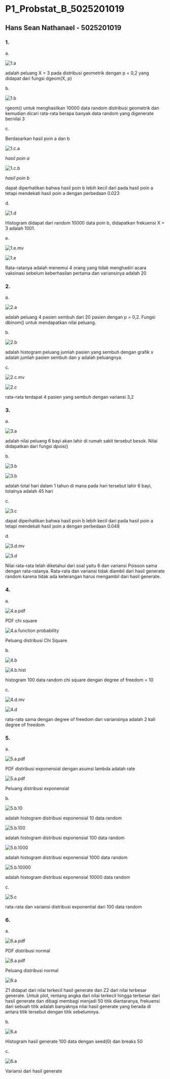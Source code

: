 # P1_Probstat_B_5025201019

## Hans Sean Nathanael - 5025201019

### 1.
a. 

![1.a](images/1_a.png)

adalah peluang X = 3 pada distribusi geometrik dengan p = 0,2 yang didapat dari fungsi dgeom(X, p)

b. 

![1.b](images/1_b.png)

rgeom() untuk menghasilkan 10000 data random distribusi geometrik dan kemudian dicari rata-rata berapa banyak data random yang digenerate bernilai 3


c. 

Berdasarkan hasil poin a dan b 

![1.c.a](images/1_a.png)

*hasil poin a*

![1.c.b](images/1_b.png)

*hasil poin b*

dapat diperhatikan bahwa hasil poin b lebih kecil dari pada hasil poin a tetapi mendekati hasil poin a dengan perbedaan 0.023

d. 

![1.d](images/1_d.png)

Histogram didapat dari random 10000 data poin b, didapatkan frekuensi X = 3 adalah 1001.

e.

![1.e.mv](images/1_e_mean_variance.png)


![1.e](images/1_e.png)

Rata-ratanya adalah menemui 4 orang yang tidak menghadiri acara vaksinasi sebelum keberhasilan pertama dan variansinya adalah 20

### 2.
a.

![2.a](images/2_a.png)

adalah peluang 4 pasien sembuh dari 20 pasien dengan p = 0,2. Fungsi dbinom() untuk mendapatkan nilai peluang.

b.

![2.b](images/2_b.png)

adalah histogram peluang jumlah pasien yang sembuh dengan grafik x adalah jumlah pasien sembuh dan y adalah peluangnya.

c.

![2.c.mv](images/2_c_mean_variance.png)

![2.c](images/2_c.png)

rata-rata terdapat 4 pasien yang sembuh dengan variansi 3,2

### 3.
a.

![3.a](images/3_a.png)

adalah nilai peluang 6 bayi akan lahir di rumah sakit tersebut besok. Nilai didapatkan dari fungsi dpois()

b.

![3.b](images/3_b.png)

![3.b](images/3_b_hist.png)

adalah total hari dalam 1 tahun di mana pada hari tersebut lahir 6 bayi, totalnya adalah 45 hari

c. 

![3.c](images/3_c.png)

dapat diperhatikan bahwa hasil poin b lebih kecil dari pada hasil poin a tetapi mendekati hasil poin a dengan perbedaan 0.048

d.

![3.d.mv](images/3_d_mean_variance.png)

![3.d](images/3_d.png)

Nilai rata-rata telah diketahui dari soal yaitu 6 dan variansi Poisson sama dengan rata-ratanya. Rata-rata dan variansi tidak diambil dari hasil generate random karena tidak ada keterangan harus mengambil dari hasil generate.

### 4.
a.

![4.a.pdf](images/4_a_pdf.png)

PDF chi square

![4.a.function probability](images/4_a_function_probability.png)

Peluang distribusi Chi Square

b.

![4.b](images/4_b.png)

![4.b.hist](images/4_b_hist.png)

histogram 100 data random chi square dengan degree of freedom = 10

c.

![4.d.mv](images/4_c_mean_variance.png)

![4.d](images/4_c.png)

rata-rata sama dengan degree of freedom dan variansinya adalah 2 kali degree of freedom

### 5.
a.

![5.a.pdf](images/5_a_pdf.png)

PDF distribusi exponensial dengan asumsi lambda adalah rate

![5.a.pdf](images/5_a_function_probability.png)

Peluang distribusi exponensial 

b.

![5.b.10](images/5_b_10.png)

adalah histogram distribusi exponensial 10 data random

![5.b.100](images/5_b_100.png)

adalah histogram distribusi exponensial 100 data random

![5.b.1000](images/5_b_1000.png)

adalah histogram distribusi exponensial 1000 data random

![5.b.10000](images/5_b_10000.png)

adalah histogram distribusi exponensial 10000 data random

c.

![5.c](images/5_c.png)

rata-rata dan variansi distribusi exponential dari 100 data random

### 6.
a.

![6.a.pdf](images/6_a_pdf.png)

PDF distribusi normal

![6.a.pdf](images/6_a_function_probability.png)

Peluang distribusi normal

![6.a](images/6_a.png)

Z1 didapat dari nilai terkecil hasil generate dan Z2 dari nilai terbesar generate. Untuk plot, rentang angka dari nilai terkecil hingga terbesar dari hasil generate dan dibagi membagi menjadi 50 titik diantaranya, frekuensi dari sebuah titik adalah banyaknya nilai hasil generate yang berada di antara titik tersebut dengan titik sebelumnya.

b.

![6.a](images/6_b.png)

Histogram hasil generate 100 data dengan seed(0) dan breaks 50

c.

![6.a](images/6_c.png)

Variansi dari hasil generate
